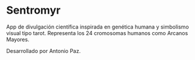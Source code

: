 # Sentromyr


App de divulgación científica inspirada en genética humana y simbolismo visual tipo tarot. Representa los 24 cromosomas humanos como Arcanos Mayores.

Desarrollado por Antonio Paz.
